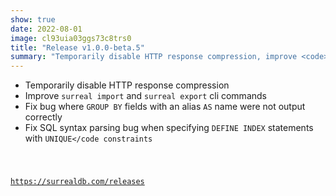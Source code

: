 ```yaml
---
show: true
date: 2022-08-01
image: cl93uia03ggs73c8trs0
title: "Release v1.0.0-beta.5"
summary: "Temporarily disable HTTP response compression, improve <code>surreal import</code> and <code>surreal export</code> cli commands, and more..."
---
```


* Temporarily disable HTTP response compression
* Improve <code>surreal import</code> and <code>surreal export</code> cli commands
* Fix bug where <code>GROUP BY</code> fields with an alias <code>AS</code> name were not output correctly
* Fix SQL syntax parsing bug when specifying <code>DEFINE INDEX</code> statements with <code>UNIQUE</code constraints

https://surrealdb.com/releases
